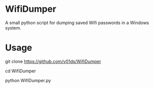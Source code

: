 # WifiDumper
A small python script for dumping saved Wifi passwords in a Windows system.

# Usage
git clone https://github.com/v01ds/WifiDumper

cd WifiDumper

python WifiDumper.py 
